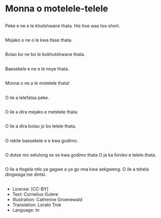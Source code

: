 # Monna o motelele-telele

##
Peke e ne e le
khutshwane thata.
His hoe was too short.

##
Mojako o ne o le kwa
tlase thata.

##
Bolao bo ne bo le
bokhutshwane thata.

##
Baesekele e ne e le
nnye thata.

##
Monna o ne a le
motelele thata!

##
O ile a lelefatsa peke.

##
O ile a dira mejako e
metelele thata.

##
O ile a dira bolao jo bo
telele thata.

##
O rekile baesekele e e
kwa godimo.

##
O dutse mo setulong se
se kwa godimo thata O
ja ka foroko e telele
thata.

##
O ile a tlogela ntlo ya
gagwe a ya go nna kwa
sekgweng. O ile a
tshela dingwaga tse
dintsi.

##
* License: [CC-BY]
* Text: Cornelius Gulere
* Illustration: Catherine Groenewald
* Translation: Lorato Trok
* Language: tn
